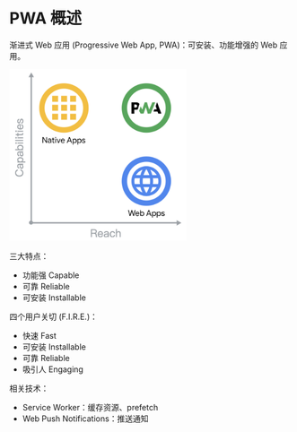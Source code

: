 # PWA 概述

渐进式 Web 应用 (Progressive Web App, PWA)：可安装、功能增强的 Web 应用。

<img src="./assets/pwa.png" style="zoom: 40%" />

三大特点：

- 功能强 Capable
- 可靠 Reliable
- 可安装 Installable

四个用户关切 (F.I.R.E.)：

- 快速 Fast
- 可安装 Installable
- 可靠 Reliable
- 吸引人 Engaging

相关技术：

- Service Worker：缓存资源、prefetch
- Web Push Notifications：推送通知
